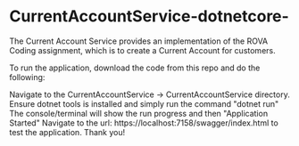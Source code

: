 # CurrentAccountService-dotnetcore-
The Current Account Service provides an implementation of the ROVA Coding assignment, which is to create a Current Account for customers.

To run the application, download the code from this repo and do the following:

Navigate to the CurrentAccountService -> CurrentAccountService directory.
Ensure dotnet tools is installed and simply run the command "dotnet run"
The console/terminal will show the run progress and then "Application Started"
Navigate to the url: https://localhost:7158/swagger/index.html to test the application.
Thank you!
